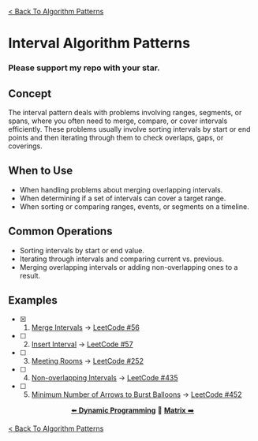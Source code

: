 [< Back To Algorithm Patterns](../../)

# Interval Algorithm Patterns
### Please support my repo with your star.

## Concept
The interval pattern deals with problems involving ranges, segments, or spans, where you often need to merge, compare, or cover intervals efficiently. These problems usually involve sorting intervals by start or end points and then iterating through them to check overlaps, gaps, or coverings.

## When to Use
- When handling problems about merging overlapping intervals.
- When determining if a set of intervals can cover a target range.
- When sorting or comparing ranges, events, or segments on a timeline.

## Common Operations
- Sorting intervals by start or end value.
- Iterating through intervals and comparing current vs. previous.
- Merging overlapping intervals or adding non-overlapping ones to a result.

## Examples
- [x] 1. [Merge Intervals](merge_intervals/) → [LeetCode #56](https://leetcode.com/problems/merge-intervals)

- [ ] 2. [Insert Interval]() → [LeetCode #57](https://leetcode.com/problems/insert-interval)

- [ ] 3. [Meeting Rooms]() → [LeetCode #252](https://leetcode.com/problems/meeting-rooms)

- [ ] 4. [Non-overlapping Intervals]() → [LeetCode #435](https://leetcode.com/problems/non-overlapping-intervals)

- [ ] 5. [Minimum Number of Arrows to Burst Balloons]() → [LeetCode #452](https://leetcode.com/problems/minimum-number-of-arrows-to-burst-balloons)

<p align="center">
  <a href="../dynamic_programming">⬅️ <strong>Dynamic Programming</strong></a>
  🔸
  <a href="../matrix"><strong>Matrix</strong> ➡️</a>
</p>

[< Back To Algorithm Patterns](../../)
